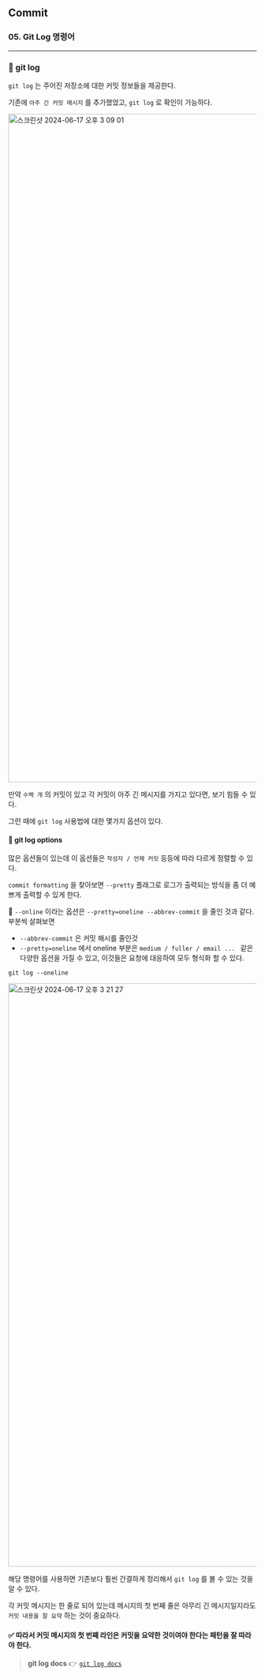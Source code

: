 ## Commit

### 05. Git Log 명령어

---

### 📌 git log

`git log` 는 주어진 저장소에 대한 커밋 정보들을 제공한다.

기존에 `아주 긴 커밋 메시지` 를 추가했었고, `git log` 로 확인이 가능하다.

<img width="1353" alt="스크린샷 2024-06-17 오후 3 09 01" src="https://github.com/chromeheartz/TIL/assets/95161113/c2aa50db-bcd8-4b34-a0cc-183ab264e39f">

만약 `수백 개` 의 커밋이 있고 각 커밋이 아주 긴 메시지를 가지고 있다면, 보기 힘들 수 있다.

그런 때에 `git log` 사용법에 대한 몇가지 옵션이 있다.

#### 📍 git log options

많은 옵션들이 있는데 이 옵션들은 `작성자 / 언제 커밋` 등등에 따라 다르게 정렬할 수 있다.

`commit formatting` 을 찾아보면 `--pretty` 플래그로 로그가 출력되는 방식을 좀 더 예쁘게 출력할 수 있게 한다.

📍 `--online` 이라는 옵션은 `--pretty=oneline --abbrev-commit` 을 줄인 것과 같다. 부분씩 살펴보면

- `--abbrev-commit` 은 커밋 해시를 줄인것
- `--pretty=oneline` 에서 oneline 부분은 `medium / fuller / email ... ` 같은 다양한 옵션을 가질 수 있고, 이것들은 요청에 대응하여 모두 형식화 할 수 있다.

```
git log --oneline
```

<img width="1181" alt="스크린샷 2024-06-17 오후 3 21 27" src="https://github.com/chromeheartz/TIL/assets/95161113/4694bf51-e4d9-4dc9-9e7e-8d145b80c984">

해당 명령어를 사용하면 기존보다 훨씬 간결하게 정리해서 `git log` 를 볼 수 있는 것을 알 수 있다.

각 커밋 메시지는 한 줄로 되어 있는데 메시지의 첫 번째 줄은 아무리 긴 메시지일지라도 `커밋 내용을 잘 요약` 하는 것이 중요하다.

#### ✅ 따라서 커밋 메시지의 첫 번째 라인은 커밋을 요약한 것이여야 한다는 패턴을 잘 따라야 한다.

> **git log docs** 👉 [`git log docs`]

[`git log docs`]: https://git-scm.com/docs/git-log
